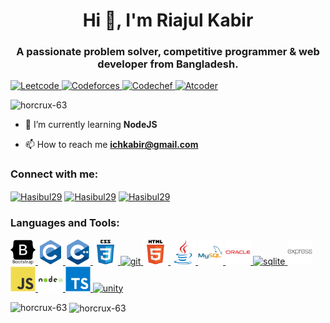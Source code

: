 <h1 align="center">Hi 👋, I'm Riajul Kabir</h1>
<h3 align="center">A passionate problem solver, competitive programmer & web developer from Bangladesh.</h3>

<a href="https://leetcode.com/horcrux_63/">
    <img alt="Leetcode" src="https://cp-logo.vercel.app/leetcode/horcrux_63"/>
</a>

<a href="https://codeforces.com/profile/Horcrux_63">
    <img alt="Codeforces" src="https://cp-logo.vercel.app/codeforces/Horcrux_63"/>
</a>

<a href="https://www.codechef.com/users/horcrux_63">
    <img alt="Codechef" src="https://cp-logo.vercel.app/codechef/horcrux_63"/>
</a>
<a href="https://atcoder.jp/users/horcrux_63">
    <img alt="Atcoder" src="https://cp-logo.vercel.app/atcoder/horcrux_63"/>
</a>
<p align="left"> <img src="https://komarev.com/ghpvc/?username=horcrux-63&label=Profile%20views&color=0e75b6&style=flat" alt="horcrux-63" /> </p>

- 🌱 I’m currently learning **NodeJS**

- 📫 How to reach me **ichkabir@gmail.com**


<h3 align="left">Connect with me:</h3>
<p align="left">
<a href="https://www.linkedin.com/in/hasibul29/" target="blank"><img align="center" src="https://raw.githubusercontent.com/rahuldkjain/github-profile-readme-generator/master/src/images/icons/Social/linked-in-alt.svg" alt="Hasibul29" height="30" width="40" /></a>
<a href="https://codeforces.com/profile/Naruto10" target="blank"><img align="center" src="https://raw.githubusercontent.com/rahuldkjain/github-profile-readme-generator/master/src/images/icons/Social/codeforces.svg" alt="Hasibul29" height="30" width="40" /></a>
<a href="https://www.leetcode.com/Hasibul29" target="blank"><img align="center" src="https://raw.githubusercontent.com/rahuldkjain/github-profile-readme-generator/master/src/images/icons/Social/leet-code.svg" alt="Hasibul29" height="30" width="40" /></a>
</p>

<h3 align="left">Languages and Tools:</h3>
<p align="left"> <a href="https://getbootstrap.com" target="_blank" rel="noreferrer"> <img src="https://raw.githubusercontent.com/devicons/devicon/master/icons/bootstrap/bootstrap-plain-wordmark.svg" alt="bootstrap" width="40" height="40"/> </a> <a href="https://www.cprogramming.com/" target="_blank" rel="noreferrer"> <img src="https://raw.githubusercontent.com/devicons/devicon/master/icons/c/c-original.svg" alt="c" width="40" height="40"/> </a> <a href="https://www.w3schools.com/cpp/" target="_blank" rel="noreferrer"> <img src="https://raw.githubusercontent.com/devicons/devicon/master/icons/cplusplus/cplusplus-original.svg" alt="cplusplus" width="40" height="40"/> </a> <a href="https://www.w3schools.com/css/" target="_blank" rel="noreferrer"> <img src="https://raw.githubusercontent.com/devicons/devicon/master/icons/css3/css3-original-wordmark.svg" alt="css3" width="40" height="40"/> </a> <a href="https://git-scm.com/" target="_blank" rel="noreferrer"> <img src="https://www.vectorlogo.zone/logos/git-scm/git-scm-icon.svg" alt="git" width="40" height="40"/> </a> <a href="https://www.w3.org/html/" target="_blank" rel="noreferrer"> <img src="https://raw.githubusercontent.com/devicons/devicon/master/icons/html5/html5-original-wordmark.svg" alt="html5" width="40" height="40"/> </a> <a href="https://www.java.com" target="_blank" rel="noreferrer"> <img src="https://raw.githubusercontent.com/devicons/devicon/master/icons/java/java-original.svg" alt="java" width="40" height="40"/> </a> <a href="https://www.mysql.com/" target="_blank" rel="noreferrer"> <img src="https://raw.githubusercontent.com/devicons/devicon/master/icons/mysql/mysql-original-wordmark.svg" alt="mysql" width="40" height="40"/> </a> <a href="https://www.oracle.com/" target="_blank" rel="noreferrer"> <img src="https://raw.githubusercontent.com/devicons/devicon/master/icons/oracle/oracle-original.svg" alt="oracle" width="40" height="40"/> </a> <a href="https://www.sqlite.org/" target="_blank" rel="noreferrer"> <img src="https://www.vectorlogo.zone/logos/sqlite/sqlite-icon.svg" alt="sqlite" width="40" height="40"/> </a> <a href="https://expressjs.com" target="_blank" rel="noreferrer"> <img src="https://raw.githubusercontent.com/devicons/devicon/master/icons/express/express-original-wordmark.svg" alt="express" width="40" height="40"/> </a> <a href="https://developer.mozilla.org/en-US/docs/Web/JavaScript" target="_blank" rel="noreferrer"> <img src="https://raw.githubusercontent.com/devicons/devicon/master/icons/javascript/javascript-original.svg" alt="javascript" width="40" height="40"/> </a> <a href="https://nodejs.org" target="_blank" rel="noreferrer"> <img src="https://raw.githubusercontent.com/devicons/devicon/master/icons/nodejs/nodejs-original-wordmark.svg" alt="nodejs" width="40" height="40"/> </a> <a href="https://www.typescriptlang.org/" target="_blank" rel="noreferrer"> <img src="https://raw.githubusercontent.com/devicons/devicon/master/icons/typescript/typescript-original.svg" alt="typescript" width="40" height="40"/> </a> <a href="https://unity.com/" target="_blank" rel="noreferrer"> <img src="https://www.vectorlogo.zone/logos/unity3d/unity3d-icon.svg" alt="unity" width="40" height="40"/> </a></p>

<p><img align="left" src="https://github-readme-stats.vercel.app/api/top-langs?username=horcrux-63&show_icons=true&locale=en&layout=compact" alt="horcrux-63" /></p>

<p>&nbsp;<img align="center" src="https://github-readme-stats.vercel.app/api?username=horcrux-63&show_icons=true&locale=en" alt="horcrux-63" /></p>
